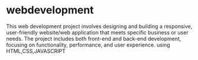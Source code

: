 # webdevelopment
This web development project involves designing and building a responsive, user-friendly website/web application that meets specific business or user needs. The project includes both front-end and back-end development, focusing on functionality, performance, and user experience. using HTML,CSS,JAVASCRIPT
